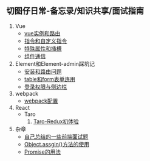 ## 切图仔日常-备忘录/知识共享/面试指南
1. Vue
    - <a href="./vue/vue实例和路由.md">vue实例和路由</a>
    - <a href="./vue/指令和自定义指令.md">指令和自定义指令</a>
    - <a href="./vue/特殊属性和插槽.md">特殊属性和插槽</a>
    - <a href="./vue/组件通信.md">组件通信</a>
2.  Element和Element-admin踩坑记
    - <a href="./element-admin/安装和路由.md">安装和路由问题</a>
    - <a href="./element-admin/table和form表单.md">table和form表单连用</a>
    - <a href="./element-admin/登录权限与侧边栏.md">登录权限与侧边栏</a>
3. webpack
    - <a href="./webpack/webpack配置.md">webpack配置</a>
4. React
     - Taro 
        1. <a href="./Taro/Redux初体验.md">Taro-Redux初体验</a>
5. 杂章  
    - <a href="./面试题/面试题.md">自己总结的一些前端面试题</a>
     - <a href="./pages/object.assgin.md">Object.assgin()方法的使用</a>
      - <a href="./pages/Promise.md">Promise的用法</a>


